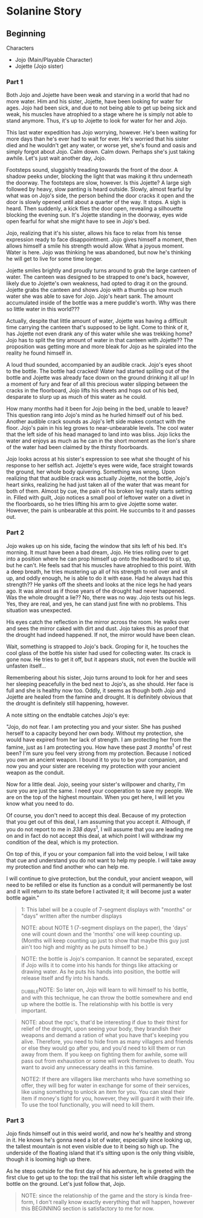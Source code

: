 # Solanine Story

## Beginning

Characters
- Jojo (Main/Playable Character)
- Jojette (Jojo sister)

### Part 1
Both Jojo and Jojette have been weak and starving in a world that had no more water. Him and his sister, Jojette, have been looking for water for ages. Jojo had been sick,
and due to not being able to get up being sick and weak, his muscles have atrophied to a stage where he is simply not
able to stand anymore. Thus, it's up to Jojette to look for water for her and Jojo.

This last water expedition has Jojo worrying, however. He's been waiting for more days than he's ever had to wait for ever.
He's worried that his sister died and he wouldn't get any water, or worse yet, she's found and oasis and simply forgot about Jojo.
Calm down. Calm down. Perhaps she's just taking awhile. Let's just wait another day, Jojo.

Footsteps sound, sluggishly treading towards the front of the door. A shadow peeks under, blocking the light that was making it thru underneath the doorway.
The footsteps are slow, however. Is this Jojette? A large sigh followed by heavy, slow panting is heard outside.
Slowly, almost fearful by what was on Jojo's side, the person behind the door cracks it open and the door is slowly opened
until about a quarter of the way. It stops. A sigh is heard. Then suddenly, a kick flies the door open, revealing a silhouette
blocking the evening sun. It's Jojette standing in the doorway, eyes wide open fearful for what she might have to see in Jojo's bed.

Jojo, realizing that it's his sister, allows his face to relax from his tense expression ready to face disappointment.
Jojo gives himself a moment, then allows himself a smile his strength would allow. What a joyous moment. Water is here.
Jojo was thinking he was abandoned, but now he's thinking he will get to live for some time longer.

Jojette smiles brightly and proudly turns around to grab the large canteen of water. The canteen was designed to be strapped to one's back,
however, likely due to Jojette's own weakness, had opted to drag it on the ground. Jojette grabs the canteen and shows Jojo
with a thumbs up how much water she was able to save for Jojo. Jojo's heart sank. The amount accumulated inside of the bottle was
a mere puddle's worth. Why was there so little water in this world???

Actually, despite that little amount of water, Jojette was having a difficult time carrying the canteen that's supposed to be
light. Come to think of it, has Jojette not even drank any of this water while she was trekking home? Jojo has to split the 
tiny amount of water in that canteen with Jojette?? The proposition was getting more and more bleak for Jojo as he spiraled into
the reality he found himself in.

A loud thud sounded, accompanied by an audible crack. Jojo's eyes shoot to the bottle. The bottle had cracked! Water had started
spilling out of the bottle and Jojette was already face down on the ground drinking it all up! In a moment of fury and fear of
all this precious water slipping between the cracks in the floorboard, Jojo lifts his sheets and hops out of his bed, desparate to slurp
up as much of this water as he could.

How many months had it been for Jojo being in the bed, unable to leave? This question rang into Jojo's mind as he hurled himself
out of his bed. Another audible crack sounds as Jojo's left side makes contact with the floor. Jojo's pain in his leg grows to near-unbearable
levels. The cool water that the left side of his head managed to land into was bliss. Jojo licks the water and enjoys as much as
he can in the short moment as the lion's share of the water had been claimed by the thirsty floorboards.

Jojo looks across at his sister's expression to see what she thought of his response to her selfish act. Jojette's eyes were
wide, face straight towards the ground, her whole body quivering. Something was wrong. Upon realizing that that audible crack was actually
Jojette, not the bottle, Jojo's heart sinks, realizing he had just taken all of the water that was meant for both of them. Almost by cue, the pain
of his broken leg really starts setting in. Filled with guilt, Jojo notices a small pool of leftover water on a divet in the floorboards,
so he tries lifting his arm to give Jojette some water. However, the pain is unbearable at this point. He succumbs to it and passes out.


### Part 2
Jojo wakes up on his side, facing the window that sits left of his bed. It's morning. It must have been a bad dream, Jojo.
He tries rolling over to get into a position where he can prop himself up onto the headboard to sit up, but he can't. He feels
sad that his muscles have atrophied to this point. With a deep breath, he tries mustering up all of his strength to roll over
and sit up, and oddly enough, he is able to do it with ease. Had he always had this strength?? He yanks off the sheets and
looks at the nice legs he had years ago. It was almost as if those years of the drought had never happened. Was the whole drought
a lie?? No, there was no way. Jojo tests out his legs. Yes, they are real, and yes, he can stand just fine with no problems. This situation was unexpected.

His eyes catch the reflection in the mirror across the room. He walks over and sees the mirror caked with dirt and dust.
Jojo takes this as proof that the drought had indeed happened. If not, the mirror would have been clean.

Wait, something is strapped to Jojo's back. Groping for it, he touches the cool glass of the bottle his sister had used for collecting water.
Its crack is gone now. He tries to get it off, but it appears stuck, not even the buckle will unfasten itself...

Remembering about his sister, Jojo turns around to look for her and sees her sleeping peacefully in the bed next to Jojo's, as she should.
Her face is full and she is healthy now too. Oddly, it seems as though both Jojo and Jojette are healed from the famine and drought.
It is definitely obvious that the drought is definitely still happening, however.

A note sitting on the endtable catches Jojo's eye:

"Jojo, do not fear. I am protecting you and your sister. She has pushed herself to a capacity beyond her own body. Without
my protection, she would have expired from her lack of strength. I am protecting her from the famine, just as I am protecting
you. How have these past *3 months*<sup>1</sup> of rest been? I'm sure you feel very strong from my protection.
Because I noticed you own an ancient weapon. I bound it to you to be your companion, and now you and your sister
are receiving my protection with your ancient weapon as the conduit.

Now for a little deal. Jojo, seeing your sister's willpower and charity, I'm sure you are just the same. I need your
cooperation to save my people. We are on the top of the highest mountain. When you get here, I will let you know what you need to do.

Of course, you don't need to accept this deal. Because of my protection that you get out of this deal, I am assuming that
you accept it. Although, if you do not report to me in *338 days*<sup>1</sup>, I will assume that you are leading me on
and in fact do not accept this deal, at which point I will withdraw my condition of the deal, which is my protection.

On top of this, if you or your companion fall into the void below, I will take that cue and understand you do not want
to help my people. I will take away my protection and find another who can help me.

I will continue to give protection, but the conduit, your ancient weapon, will need to be refilled or else its function
as a conduit will permanently be lost and it will return to its state before I activated it; it will become just a water
bottle again."


> 1: This label will be a couple of 7-segment displays with "months" or "days" written after the number displays
>
> NOTE: about NOTE 1 (7-segment displays on the paper), the 'days' one will count down and the 'months' one will keep counting up.
> (Months will keep counting up just to show that maybe this guy just ain't too high and mighty as he puts himself to be.)


> NOTE: the bottle is Jojo's companion. It cannot be separated, except if Jojo wills it to come into his hands for things
> like attacking or drawing water. As he puts his hands into position, the bottle will release itself and fly into his hands.
>
> <sub>DUBBLE</sub>NOTE: So later on, Jojo will learn to will himself to his bottle, and with this technique, he can throw the bottle
> somewhere and end up where the bottle is. The relationship with his bottle is very important.


> NOTE: about the npc's, that'd be interesting if due to their thirst for relief of the drought, upon seeing your body,
> they brandish their weapons and demand a ration of what you have that's keeping you alive. Therefore, you need to hide
> from as many villagers and friends or else they would go after you, and you'd need to kill them or run away from them.
> If you keep on fighting them for awhile, some will pass out from exhaustion or some will work themselves to death. You
> want to avoid any unnecessary deaths in this famine.
> 
> NOTE2: If there are villagers like merchants who have something so offer, they will beg for water in exchange for some
> of their services, like using something to unlock an item for you. You can steal their item if money's tight for you,
> however, they will guard it with their life. To use the tool functionally, you will need to kill them.


### Part 3

Jojo finds himself out in this weird world, and now he's healthy and strong in it. He knows he's gonna need a lot of water, especially
since looking up, the tallest mountain is not even visible due to it being so high up. The underside of the floating
island that it's sitting upon is the only thing visible, though it is looming high up there.

As he steps outside for the first day of his adventure, he is greeted with the first clue to get up to the top: the trail
that his sister left while dragging the bottle on the ground. Let's just follow that, Jojo.

> NOTE: since the relationship of the game and the story is kinda free-form, I don't really know exactly everything that
> will happen, however this BEGINNING section is satisfactory to me for now.
